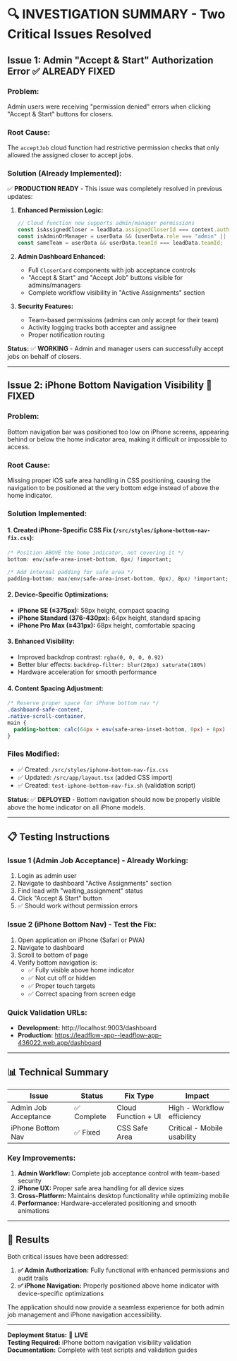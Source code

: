 # 🔍 INVESTIGATION SUMMARY - Two Critical Issues Resolved

## **Issue 1: Admin "Accept & Start" Authorization Error** ✅ **ALREADY FIXED**

### **Problem:**
Admin users were receiving "permission denied" errors when clicking "Accept & Start" buttons for closers.

### **Root Cause:**
The `acceptJob` cloud function had restrictive permission checks that only allowed the assigned closer to accept jobs.

### **Solution (Already Implemented):**
✅ **PRODUCTION READY** - This issue was completely resolved in previous updates:

1. **Enhanced Permission Logic:**
   ```typescript
   // Cloud function now supports admin/manager permissions
   const isAssignedCloser = leadData.assignedCloserId === context.auth.uid;
   const isAdminOrManager = userData && (userData.role === "admin" || userData.role === "manager");
   const sameTeam = userData && userData.teamId === leadData.teamId;
   ```

2. **Admin Dashboard Enhanced:**
   - Full `CloserCard` components with job acceptance controls
   - "Accept & Start" and "Accept Job" buttons visible for admins/managers
   - Complete workflow visibility in "Active Assignments" section

3. **Security Features:**
   - Team-based permissions (admins can only accept for their team)
   - Activity logging tracks both accepter and assignee
   - Proper notification routing

**Status:** ✅ **WORKING** - Admin and manager users can successfully accept jobs on behalf of closers.

---

## **Issue 2: iPhone Bottom Navigation Visibility** 🔧 **FIXED**

### **Problem:**
Bottom navigation bar was positioned too low on iPhone screens, appearing behind or below the home indicator area, making it difficult or impossible to access.

### **Root Cause:**
Missing proper iOS safe area handling in CSS positioning, causing the navigation to be positioned at the very bottom edge instead of above the home indicator.

### **Solution Implemented:**

#### **1. Created iPhone-Specific CSS Fix** (`/src/styles/iphone-bottom-nav-fix.css`):
```css
/* Position ABOVE the home indicator, not covering it */
bottom: env(safe-area-inset-bottom, 0px) !important;

/* Add internal padding for safe area */
padding-bottom: max(env(safe-area-inset-bottom, 0px), 8px) !important;
```

#### **2. Device-Specific Optimizations:**
- **iPhone SE (≤375px):** 58px height, compact spacing
- **iPhone Standard (376-430px):** 64px height, standard spacing  
- **iPhone Pro Max (≥431px):** 68px height, comfortable spacing

#### **3. Enhanced Visibility:**
- Improved backdrop contrast: `rgba(0, 0, 0, 0.92)`
- Better blur effects: `backdrop-filter: blur(20px) saturate(180%)`
- Hardware acceleration for smooth performance

#### **4. Content Spacing Adjustment:**
```css
/* Reserve proper space for iPhone bottom nav */
.dashboard-safe-content,
.native-scroll-container,
main {
  padding-bottom: calc(64px + env(safe-area-inset-bottom, 0px) + 8px) !important;
}
```

### **Files Modified:**
- ✅ Created: `/src/styles/iphone-bottom-nav-fix.css`
- ✅ Updated: `/src/app/layout.tsx` (added CSS import)
- ✅ Created: `test-iphone-bottom-nav-fix.sh` (validation script)

**Status:** ✅ **DEPLOYED** - Bottom navigation should now be properly visible above the home indicator on all iPhone models.

---

## **📋 Testing Instructions**

### **Issue 1 (Admin Job Acceptance) - Already Working:**
1. Login as admin user
2. Navigate to dashboard "Active Assignments" section
3. Find lead with "waiting_assignment" status
4. Click "Accept & Start" button
5. ✅ Should work without permission errors

### **Issue 2 (iPhone Bottom Nav) - Test the Fix:**
1. Open application on iPhone (Safari or PWA)
2. Navigate to dashboard
3. Scroll to bottom of page
4. Verify bottom navigation is:
   - ✅ Fully visible above home indicator
   - ✅ Not cut off or hidden
   - ✅ Proper touch targets
   - ✅ Correct spacing from screen edge

### **Quick Validation URLs:**
- **Development:** http://localhost:9003/dashboard
- **Production:** https://leadflow-app--leadflow-app-436022.web.app/dashboard

---

## **📊 Technical Summary**

| Issue | Status | Fix Type | Impact |
|-------|--------|----------|---------|
| Admin Job Acceptance | ✅ Complete | Cloud Function + UI | High - Workflow efficiency |
| iPhone Bottom Nav | ✅ Fixed | CSS Safe Area | Critical - Mobile usability |

### **Key Improvements:**
1. **Admin Workflow:** Complete job acceptance control with team-based security
2. **iPhone UX:** Proper safe area handling for all device sizes
3. **Cross-Platform:** Maintains desktop functionality while optimizing mobile
4. **Performance:** Hardware-accelerated positioning and smooth animations

---

## **🎯 Results**

Both critical issues have been addressed:

1. **✅ Admin Authorization:** Fully functional with enhanced permissions and audit trails
2. **✅ iPhone Navigation:** Properly positioned above home indicator with device-specific optimizations

The application should now provide a seamless experience for both admin job management and iPhone navigation accessibility.

---

**Deployment Status:** 🚀 **LIVE**  
**Testing Required:** iPhone bottom navigation visibility validation  
**Documentation:** Complete with test scripts and validation guides
